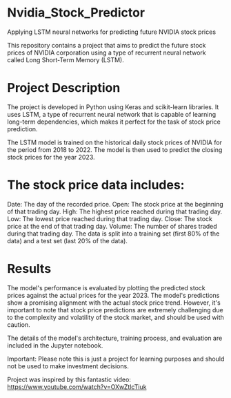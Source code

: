 # Nvidia_Stock_Predictor
Applying LSTM neural networks for predicting future NVIDIA stock prices

This repository contains a project that aims to predict the future stock prices of NVIDIA corporation using a type of recurrent neural network called Long Short-Term Memory (LSTM).

# Project Description
The project is developed in Python using Keras and scikit-learn libraries. It uses LSTM, a type of recurrent neural network that is capable of learning long-term dependencies, which makes it perfect for the task of stock price prediction.

The LSTM model is trained on the historical daily stock prices of NVIDIA for the period from 2018 to 2022. The model is then used to predict the closing stock prices for the year 2023.

# The stock price data includes:

Date: The day of the recorded price.
Open: The stock price at the beginning of that trading day.
High: The highest price reached during that trading day.
Low: The lowest price reached during that trading day.
Close: The stock price at the end of that trading day.
Volume: The number of shares traded during that trading day.
The data is split into a training set (first 80% of the data) and a test set (last 20% of the data).

# Results
The model's performance is evaluated by plotting the predicted stock prices against the actual prices for the year 2023. The model's predictions show a promising alignment with the actual stock price trend. However, it's important to note that stock price predictions are extremely challenging due to the complexity and volatility of the stock market, and should be used with caution.

The details of the model's architecture, training process, and evaluation are included in the Jupyter notebook.

Important: Please note this is just a project for learning purposes and should not be used to make investment decisions. 

Project was inspired by this fantastic video: https://www.youtube.com/watch?v=OXwZtlcTiuk 

